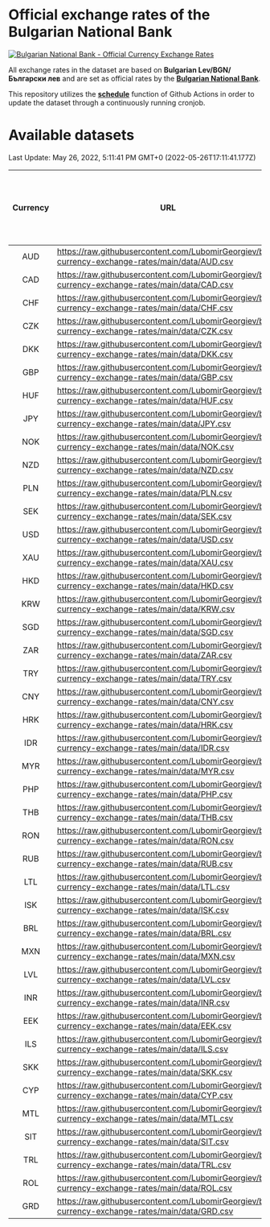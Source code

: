 # Official exchange rates of the Bulgarian National Bank

[![Bulgarian National Bank - Official Currency Exchange Rates](https://github.com/LubomirGeorgiev/bnb-currency-exchange-rates/actions/workflows/update-rates.yml/badge.svg?branch=main)](https://github.com/LubomirGeorgiev/bnb-currency-exchange-rates/actions/workflows/update-rates.yml)

All exchange rates in the dataset are based on **Bulgarian Lev/BGN/Български лев** and are set as official rates by the [**Bulgarian National Bank**](https://www.bnb.bg/Statistics/StExternalSector/StExchangeRates/StERForeignCurrencies/index.htm?toLang=_EN).

This repository utilizes the [**schedule**](https://docs.github.com/en/actions/reference/events-that-trigger-workflows) function of Github Actions in order to update the dataset through a continuously running cronjob.

# Available datasets

<!-- START LINKS (DO NOT EVER FU*ING DELETE THIS COMMENT FOR THE LOVE OF YOUR LIFE!!! IF YOU ARE CURIOS HOW IT WORKS, YOU CAN HAVE A LOOK AT ./src/updateReadme.ts) -->

Last Update: May 26, 2022, 5:11:41 PM GMT+0 (2022-05-26T17:11:41.177Z)

| Currency | URL                                                                                             | Number of records | Number of missing days that were filled in |
| :------: | ----------------------------------------------------------------------------------------------- | :---------------: | :----------------------------------------: |
|   AUD    | https://raw.githubusercontent.com/LubomirGeorgiev/bnb-currency-exchange-rates/main/data/AUD.csv |       8500        |                    2618                    |
|   CAD    | https://raw.githubusercontent.com/LubomirGeorgiev/bnb-currency-exchange-rates/main/data/CAD.csv |       8500        |                    2618                    |
|   CHF    | https://raw.githubusercontent.com/LubomirGeorgiev/bnb-currency-exchange-rates/main/data/CHF.csv |       8500        |                    2618                    |
|   CZK    | https://raw.githubusercontent.com/LubomirGeorgiev/bnb-currency-exchange-rates/main/data/CZK.csv |       8500        |                    2618                    |
|   DKK    | https://raw.githubusercontent.com/LubomirGeorgiev/bnb-currency-exchange-rates/main/data/DKK.csv |       8500        |                    2618                    |
|   GBP    | https://raw.githubusercontent.com/LubomirGeorgiev/bnb-currency-exchange-rates/main/data/GBP.csv |       8500        |                    2618                    |
|   HUF    | https://raw.githubusercontent.com/LubomirGeorgiev/bnb-currency-exchange-rates/main/data/HUF.csv |       8500        |                    2618                    |
|   JPY    | https://raw.githubusercontent.com/LubomirGeorgiev/bnb-currency-exchange-rates/main/data/JPY.csv |       8500        |                    2618                    |
|   NOK    | https://raw.githubusercontent.com/LubomirGeorgiev/bnb-currency-exchange-rates/main/data/NOK.csv |       8500        |                    2618                    |
|   NZD    | https://raw.githubusercontent.com/LubomirGeorgiev/bnb-currency-exchange-rates/main/data/NZD.csv |       8500        |                    2618                    |
|   PLN    | https://raw.githubusercontent.com/LubomirGeorgiev/bnb-currency-exchange-rates/main/data/PLN.csv |       8500        |                    2618                    |
|   SEK    | https://raw.githubusercontent.com/LubomirGeorgiev/bnb-currency-exchange-rates/main/data/SEK.csv |       8500        |                    2618                    |
|   USD    | https://raw.githubusercontent.com/LubomirGeorgiev/bnb-currency-exchange-rates/main/data/USD.csv |       8500        |                    2618                    |
|   XAU    | https://raw.githubusercontent.com/LubomirGeorgiev/bnb-currency-exchange-rates/main/data/XAU.csv |       8500        |                    2620                    |
|   HKD    | https://raw.githubusercontent.com/LubomirGeorgiev/bnb-currency-exchange-rates/main/data/HKD.csv |       8202        |                    2531                    |
|   KRW    | https://raw.githubusercontent.com/LubomirGeorgiev/bnb-currency-exchange-rates/main/data/KRW.csv |       8202        |                    2531                    |
|   SGD    | https://raw.githubusercontent.com/LubomirGeorgiev/bnb-currency-exchange-rates/main/data/SGD.csv |       8202        |                    2531                    |
|   ZAR    | https://raw.githubusercontent.com/LubomirGeorgiev/bnb-currency-exchange-rates/main/data/ZAR.csv |       8202        |                    2531                    |
|   TRY    | https://raw.githubusercontent.com/LubomirGeorgiev/bnb-currency-exchange-rates/main/data/TRY.csv |       6327        |                    1958                    |
|   CNY    | https://raw.githubusercontent.com/LubomirGeorgiev/bnb-currency-exchange-rates/main/data/CNY.csv |       6209        |                    1924                    |
|   HRK    | https://raw.githubusercontent.com/LubomirGeorgiev/bnb-currency-exchange-rates/main/data/HRK.csv |       6209        |                    1924                    |
|   IDR    | https://raw.githubusercontent.com/LubomirGeorgiev/bnb-currency-exchange-rates/main/data/IDR.csv |       6209        |                    1924                    |
|   MYR    | https://raw.githubusercontent.com/LubomirGeorgiev/bnb-currency-exchange-rates/main/data/MYR.csv |       6209        |                    1924                    |
|   PHP    | https://raw.githubusercontent.com/LubomirGeorgiev/bnb-currency-exchange-rates/main/data/PHP.csv |       6209        |                    1924                    |
|   THB    | https://raw.githubusercontent.com/LubomirGeorgiev/bnb-currency-exchange-rates/main/data/THB.csv |       6209        |                    1924                    |
|   RON    | https://raw.githubusercontent.com/LubomirGeorgiev/bnb-currency-exchange-rates/main/data/RON.csv |       6150        |                    1906                    |
|   RUB    | https://raw.githubusercontent.com/LubomirGeorgiev/bnb-currency-exchange-rates/main/data/RUB.csv |       6123        |                    1894                    |
|   LTL    | https://raw.githubusercontent.com/LubomirGeorgiev/bnb-currency-exchange-rates/main/data/LTL.csv |       5510        |                    1685                    |
|   ISK    | https://raw.githubusercontent.com/LubomirGeorgiev/bnb-currency-exchange-rates/main/data/ISK.csv |       5504        |                    1700                    |
|   BRL    | https://raw.githubusercontent.com/LubomirGeorgiev/bnb-currency-exchange-rates/main/data/BRL.csv |       5237        |                    1625                    |
|   MXN    | https://raw.githubusercontent.com/LubomirGeorgiev/bnb-currency-exchange-rates/main/data/MXN.csv |       5237        |                    1625                    |
|   LVL    | https://raw.githubusercontent.com/LubomirGeorgiev/bnb-currency-exchange-rates/main/data/LVL.csv |       5147        |                    1573                    |
|   INR    | https://raw.githubusercontent.com/LubomirGeorgiev/bnb-currency-exchange-rates/main/data/INR.csv |       4868        |                    1509                    |
|   EEK    | https://raw.githubusercontent.com/LubomirGeorgiev/bnb-currency-exchange-rates/main/data/EEK.csv |       4353        |                    1325                    |
|   ILS    | https://raw.githubusercontent.com/LubomirGeorgiev/bnb-currency-exchange-rates/main/data/ILS.csv |       4144        |                    1290                    |
|   SKK    | https://raw.githubusercontent.com/LubomirGeorgiev/bnb-currency-exchange-rates/main/data/SKK.csv |       3329        |                    1017                    |
|   CYP    | https://raw.githubusercontent.com/LubomirGeorgiev/bnb-currency-exchange-rates/main/data/CYP.csv |       3259        |                    989                     |
|   MTL    | https://raw.githubusercontent.com/LubomirGeorgiev/bnb-currency-exchange-rates/main/data/MTL.csv |       2961        |                    902                     |
|   SIT    | https://raw.githubusercontent.com/LubomirGeorgiev/bnb-currency-exchange-rates/main/data/SIT.csv |       2897        |                    879                     |
|   TRL    | https://raw.githubusercontent.com/LubomirGeorgiev/bnb-currency-exchange-rates/main/data/TRL.csv |       2171        |                    658                     |
|   ROL    | https://raw.githubusercontent.com/LubomirGeorgiev/bnb-currency-exchange-rates/main/data/ROL.csv |       2052        |                    625                     |
|   GRD    | https://raw.githubusercontent.com/LubomirGeorgiev/bnb-currency-exchange-rates/main/data/GRD.csv |        357        |                    105                     |

<!-- END LINKS (DO NOT EVER FU*ING DELETE THIS COMMENT FOR THE LOVE OF YOUR LIFE!!! IF YOU ARE CURIOS HOW IT WORKS, YOU CAN HAVE A LOOK AT ./src/updateReadme.ts) -->
